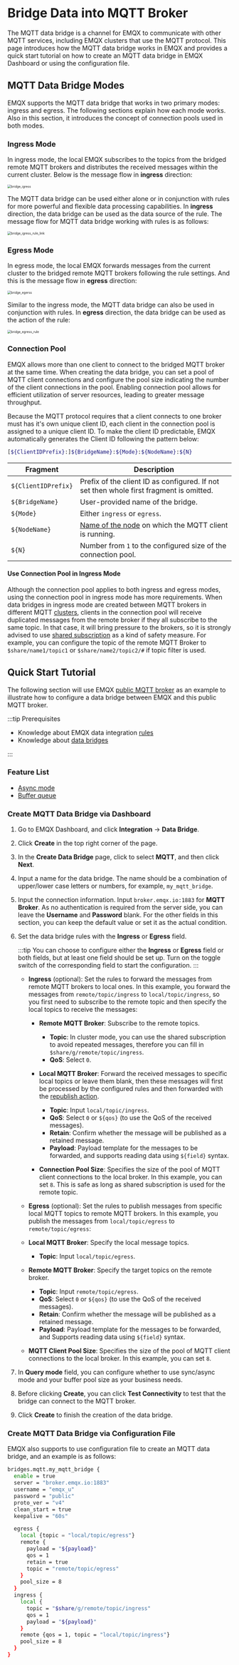 # Bridge Data into MQTT Broker

The MQTT data bridge is a channel for EMQX to communicate with other MQTT services, including EMQX clusters that use the MQTT protocol. This page introduces how the MQTT data bridge works in EMQX and provides a quick start tutorial on how to create an MQTT data bridge in EMQX Dashboard or using the configuration file.

## MQTT Data Bridge Modes

EMQX supports the MQTT data bridge that works in two primary modes: ingress and egress. The following sections explain how each mode works. Also in this section, it introduces the concept of connection pools used in both modes.

### Ingress Mode

In ingress mode, the local EMQX subscribes to the topics from the bridged remote MQTT brokers and distributes the received messages within the current cluster. Below is the message flow in **ingress** direction:

<img src="./assets/bridge_igress.png" alt="bridge_igress" style="zoom:50%;" />

The MQTT data bridge can be used either alone or in conjunction with rules for more powerful and flexible data processing capabilities. In **ingress** direction, the data bridge can be used as the data source of the rule. The message flow for MQTT data bridge working with rules is as follows:

<img src="./assets/bridge_igress_rule_link.png" alt="bridge_igress_rule_link" style="zoom:50%;" />

### Egress Mode

In egress mode, the local EMQX forwards messages from the current cluster to the bridged remote MQTT brokers following the rule settings. And this is the message flow in **egress** direction:

<img src="./assets/bridge_egerss.png" alt="bridge_egerss" style="zoom:50%;" />

Similar to the ingress mode, the MQTT data bridge can also be used in conjunction with rules. In **egress** direction, the data bridge can be used as the action of the rule:

<img src="./assets/bridge_egress_rule.png" alt="bridge_egress_rule" style="zoom: 50%;" />

### Connection Pool

EMQX allows more than one client to connect to the bridged MQTT broker at the same time. When creating the data bridge, you can set a pool of MQTT client connections and configure the pool size indicating the number of the client connections in the pool. Enabling connection pool allows for efficient utilization of server resources, leading to greater message throughput.

Because the MQTT protocol requires that a client connects to one broker must has it's own unique client ID, each client in the connection pool is assigned to a unique client ID. To make the client ID predictable, EMQX automatically generates the Client ID following the pattern below:

```bash
[${ClientIDPrefix}:]${BridgeName}:${Mode}:${NodeName}:${N}
```

| Fragment            | Description                                                  |
| ------------------- | ------------------------------------------------------------ |
| `${ClientIDPrefix}` | Prefix of the client ID as configured. If not set then whole first fragment is omitted. |
| `${BridgeName}`     | User-provided name of the bridge.                            |
| `${Mode}`           | Either `ingress` or `egress`.                                |
| `${NodeName}`       | [Name of the node](../configuration/cluster.md#node-names) on which the MQTT client is running. |
| `${N}`              | Number from `1` to the configured size of the connection pool. |

#### Use Connection Pool in Ingress Mode

Although the connection pool applies to both ingress and egress modes, using the connection pool in ingress mode has more requirements. When data bridges in ingress mode are created between MQTT brokers in different MQTT [clusters](../deploy/cluster/introduction.md), clients in the connection pool will receive duplicated messages from the remote broker if they all subscribe to the same topic. In that case, it will bring pressure to the brokers, so it is strongly advised to use [shared subscription](../messaging/mqtt-shared-subscription.md) as a kind of safety measure. For example, you can configure the topic of the remote MQTT Broker to  `$share/name1/topic1` or `$share/name2/topic2/#` if topic filter is used. 

## Quick Start Tutorial

The following section will use EMQX [public MQTT broker](https://www.emqx.com/en/mqtt/public-mqtt5-broker) as an example to illustrate how to configure a data bridge between EMQX and this public MQTT broker.

:::tip Prerequisites

- Knowledge about EMQX data integration [rules](./rules.md)
- Knowledge about [data bridges](./data-bridges.md)

:::

### Feature List

- [Async mode](./data-bridges.md#async-mode)
- [Buffer queue](./data-bridges.md#buffer-queue)

<!--  Configuration parameters TODO 链接到配置手册对应配置章节。 -->

### Create MQTT Data Bridge via Dashboard

1. Go to EMQX Dashboard, and click **Integration** -> **Data Bridge**.

2. Click **Create** in the top right corner of the page.

3. In the **Create Data Bridge** page, click to select **MQTT**, and then click **Next**.

4. Input a name for the data bridge. The name should be a combination of upper/lower case letters or numbers, for example, `my_mqtt_bridge`.

5. Input the connection information. Input `broker.emqx.io:1883` for **MQTT Broker**. As no authentication is required from the server side, you can leave the **Username** and **Password** blank. For the other fields in this section, you can keep the default value or set it as the actual condition.

6. Set the data bridge rules with the **Ingress** or **Egress** field.

   :::tip
   You can choose to configure either the **Ingress** or **Egress** field or both fields, but at least one field should be set up. Turn on the toggle switch of the corresponding field to start the configuration.
   :::

   - **Ingress** (optional): Set the rules to forward the messages from remote MQTT brokers to local ones. In this example, you forward the messages from `remote/topic/ingress` to `local/topic/ingress`, so you first need to subscribe to the remote topic and then specify the local topics to receive the messages:
     - **Remote MQTT Broker**: Subscribe to the remote topics.
       - **Topic**: In cluster mode, you can use the shared subscription to avoid repeated messages, therefore you can fill in `$share/g/remote/topic/ingress`.
       - **QoS**: Select `0`.
       
     - **Local MQTT Broker**: Forward the received messages to specific local topics or leave them blank, then these messages will first be processed by the configured rules and then forwarded with the [republish action](./rules.md).
       - **Topic**: Input `local/topic/ingress`.
       - **QoS**: Select `0` or `${qos}` (to use the QoS of the received messages).
       - **Retain**: Confirm whether the message will be published as a retained message.
       - **Payload**: Payload template for the messages to be forwarded, and supports reading data using `${field}` syntax.
     
     - **Connection Pool Size**: Specifies the size of the pool of MQTT client connections to the local broker. In this example, you can set `8`. This is safe as long as shared subscription is used for the remote topic.
     
   - **Egress** (optional): Set the rules to publish messages from specific local MQTT topics to remote MQTT brokers. In this example, you publish the messages from `local/topic/egress` to `remote/topic/egress`:
   - **Local MQTT Broker**: Specify the local message topics.
       - **Topic**: Input `local/topic/egress`.
     
   - **Remote MQTT Broker**: Specify the target topics on the remote broker.
       - **Topic**: Input `remote/topic/egress`.
       - **QoS**: Select `0` or `${qos}` (to use the QoS of the received messages).
       - **Retain**: Confirm whether the message will be published as a retained message.
       - **Payload**: Payload template for the messages to be forwarded, and Supports reading data using `${field}` syntax.
     
   - **MQTT Client Pool Size**: Specifies the size of the pool of MQTT client connections to the local broker. In this example, you can set `8`.
   
7. In **Query mode** field, you can configure whether to use sync/async mode and your buffer pool size as your business needs.

7. Before clicking **Create**, you can click **Test Connectivity** to test that the bridge can connect to the MQTT broker.

8. Click **Create** to finish the creation of the data bridge.

### Create MQTT Data Bridge via Configuration File

EMQX also supports to use configuration file to create an MQTT data bridge, and an example is as follows:

```bash
bridges.mqtt.my_mqtt_bridge {
  enable = true
  server = "broker.emqx.io:1883"
  username = "emqx_u"
  password = "public"
  proto_ver = "v4"
  clean_start = true
  keepalive = "60s"

  egress {
    local {topic = "local/topic/egress"}
    remote {
      payload = "${payload}"
      qos = 1
      retain = true
      topic = "remote/topic/egress"
    }
    pool_size = 8
  }
  ingress {
    local {
      topic = "$share/g/remote/topic/ingress"
      qos = 1
      payload = "${payload}"
    }
    remote {qos = 1, topic = "local/topic/ingress"}
    pool_size = 8
  }
}
```

